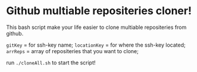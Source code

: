 # Github multiable repositeries cloner!

This bash script make your life easier to clone multiable repositeries from github.

`gitKey` = for ssh-key name;
`locationKey` = for where the ssh-key located;
`arrReps` = array of repositeries that you want to clone;

run `./cloneAll.sh` to start the script!
